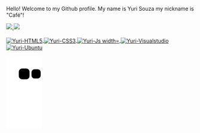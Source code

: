 Hello! Welcome to my Github profile. My name is Yuri Souza my nickname is "Café"!
<div>
  <a href='https://github.com/Yuri-Ccaf4'>
   <img height='180em'src='https://github-readme-stats.vercel.app/api?username=Yuri-Ccaf4&show_icons=true&count_private=true&show_icons=true&theme=tokyonight'/> 
   <img height='180em'src='https://github-readme-stats.vercel.app/api/top-langs/?username=Yuri-Ccaf4&langs_count=7&theme=tokyonight'/>  
</div>

  
<div style="display: inline_block"><br>
  <img align="center" src="https://cdn.jsdelivr.net/gh/devicons/devicon/icons/html5/html5-original.svg" alt="Yuri-HTML5" width="40" height="40"/>
  <img align="center" src="https://cdn.jsdelivr.net/gh/devicons/devicon/icons/css3/css3-original.svg" alt="Yuri-CSS3" width="40" height="40"/>
  <img align="center" src="https://cdn.jsdelivr.net/gh/devicons/devicon/icons/javascript/javascript-original.svg" alt="Yuri-Js width="40" height="40"/>
  <img align="center" src="https://cdn.jsdelivr.net/gh/devicons/devicon/icons/vscode/vscode-original.svg" alt="Yuri-Visualstudio" width="40" height="40"/>
  <img align="center" src="https://cdn.jsdelivr.net/gh/devicons/devicon/icons/ubuntu/ubuntu-plain.svg" alt="Yuri-Ubuntu" width="40" height="40"/> 
                                                                                                                                            
  ![Snake animation](https://github.com/rafaballerini/rafaballerini/blob/output/github-contribution-grid-snake.svg)
</div>  
